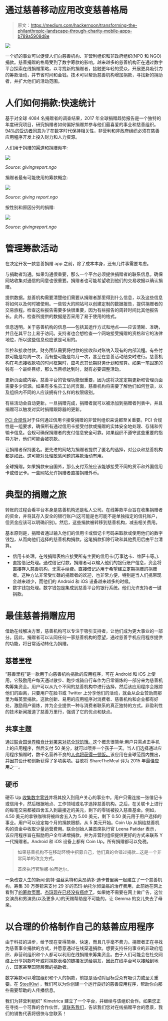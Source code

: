 # 通过慈善移动应用改变慈善格局

> 原文：<https://medium.com/hackernoon/transforming-the-philanthropic-landscape-through-charity-mobile-apps-b789a5908d8e>

![](img/40c6edaf164a485fbbf8e66b7874b542.png)

一个好的事业可以促使人们向慈善机构、非营利组织和非政府组织(NPO 和 NGO)捐款。慈善捐赠的格局受到了数字筹款的影响。越来越多的慈善机构正在通过数字平台探索在线捐赠策略，以寻找新的捐赠者，接触更年轻的受众，开展更具吸引力的筹款活动，并节省时间和金钱。技术可以帮助慈善机构增加捐款，寻找新的捐助者，并扩大他们的活动范围。

# 人们如何捐款:快速统计

基于对全球 4084 名捐赠者的调查结果，2017 年全球捐赠趋势报告是一个独特的年度研究项目，研究捐赠者如何偏好捐赠并参与他们最喜爱的事业和慈善组织。 [94%的受访者同意](https://gallery.mailchimp.com/feb87794e3b3c6cb0d7949bdf/files/d9fede24-402d-48b6-9ce5-51429de9c88e/gg_report_english_9.7.17.pdf.pdf)为了在数字时代保持相关性，非营利和非政府组织必须在慈善应用程序开发上投入财力和人力资源。

人们用于捐赠的渠道和捐赠频率:

![](img/be9decba53bc41210ddbd26cfb4876c3.png)

*Source: givingreport.ngo*

捐赠者最有可能使用的筹款概念:

![](img/9ec3bf7935954f4102a213a7401e6973.png)

*Source: giving report.ngo*

按性别和原因分列的捐赠:

![](img/25427b62314c7fae185e707a8f512a5f.png)

*Source: givingreport.ngo*

# 管理筹款活动

在决定开发一款慈善捐赠 app 之前，除了成本本身，还有几件事需要考虑。

与捐助者沟通。如果沟通很重要，那么一个平台必须提供捐赠者的联系信息。确保网站收集对通信的同意也很重要。捐赠者也可能希望收到他们的交易收据以确认捐赠。

提供数据。慈善机构需要清楚他们需要从捐赠者那里得到什么信息，以及这些信息将如何以及何时被使用。一些较大的网站可以创建定制的数据报告，提供捐赠者的交易旅程。检查这些报告需要多快很重要，因为有些报告的周转时间比其他报告长。此外，检查所提供的数据是否采用了易于使用的格式。

信息透明。关于慈善机构的信息——包括其运作方式和地点——应该清晰、准确，并且在其平台上易于访问。支持者也会想检查一个网站接受捐赠的资格和它的法律地位，所以这些信息也应该是可用的。

监控和接收付款。财务团队需要将付款的接收和对账纳入现有的内部流程。有些付款可能是每周一次，而有些可能是每月一次，甚至在慈善活动结束时进行。慈善机构在考虑接收款项的时间框架时，应考虑其长期财务计划和预算。如果一笔固定的钱有一个最终目标，那么当目标达到时，就有必要调整活动。

更新页面或内容。慈善平台的管理功能很重要，因为这将决定定期更新和管理页面需要多少资源。如果有多名员工访问页面，慈善机构将需要了解他们如何登录，以及组织内不同的人应该拥有什么样的权限级别。

有些活动会自动更新。一旦捐赠完成，捐赠者就可以被添加到捐赠者列表中，并且捐赠可以触发对实时捐赠跟踪器的更新。

[PCI 合规性](https://squareup.com/guides/pci-compliance)对于任何通过信用卡接受捐赠的非营利组织来说都至关重要。PCI 合规性是一组要求，确保所有通过信用卡接受付款或捐赠的实体安全地处理、存储和传输卡信息。合规可确保捐赠者的支付信息安全可靠。如果组织不遵守这些重要的指导方针，他们可能会被罚款。

让捐赠者保持匿名。更先进的网站为捐赠者提供了匿名的选择，对公众和慈善机构都是如此。这可能对处理敏感问题的筹款活动有用。

全球捐赠。如果捐款来自国外，那么支付系统应该能够接受不同的货币和外国信用卡或借记卡。一些网站允许捐赠者直接捐赠外币。

# 典型的捐赠之旅

转账的过程会看平台本身是慈善机构还是私人公司。在线筹款平台旨在收集捐赠者的资金，并将其存入安全的银行账户(这可能是也可能不是单独指定的信托账户，但资金应该可以明确识别)。然后，这些捐款被转移到慈善机构，减去相关费用。

基本原则是，捐赠者通过输入他们的信用卡或借记卡号码来取款或使用他们的数字钱包，从而向他们选择的慈善机构捐款。这笔捐款扣除行政和其他费用后由平台清算。

*   信用卡处理。在线捐赠表格应接受所有主要的信用卡(万事达卡、维萨卡等。).
*   直接借记处理。通过借记付款，捐赠者可以输入他们的银行账户信息，资金将直接存入慈善机构，无需手续费。直接借记适用于希望建立定期捐赠的捐赠者。这种方法非常受忙碌的捐赠者的欢迎，也非常方便，特别是当人们携带现金越来越少，而他们的 Android 和 iOS 设备越来越多的时候。
*   数字钱包处理。数字钱包是集成到慈善平台的银行系统。他们允许支持者一键捐款。

# 最佳慈善捐赠应用

借助在线解决方案，慈善机构可以专注于吸引支持者，让他们成为更大事业的一部分。因此，捐赠者可以认同任何一家慈善机构的愿望，通过慈善手机应用程序提供的功能，将日常活动转化为捐赠。

## 慈善里程

“慈善里程”是一款用于向慈善机构捐款的应用程序，可在 Android 和 iOS 上使用，它鼓励用户每天通过散步、跑步或骑自行车作为日常锻炼的一部分来为慈善机构筹集资金。用户可以从九个不同的慈善机构中进行选择，然后该应用程序会跟踪他们的距离，只要用户在脸书或 Twitter 上分享他们的活动，就会从企业赞助商那里为每英里捐款。这款创新、易用的应用程序对消费者、慈善机构和企业都有好处，激励用户锻炼，并为企业提供一种与消费者联系的真正独特的方式。非盈利性的技术新闻报道了慈善万里行，强调了它的优点和缺点。

## 共享主题

通过[联合国世界粮食计划署来对抗全球饥饿。](http://www1.wfp.org/)这个概念很简单:用户只需点击手机上的应用程序，然后支付 50 美分，就可以喂养一个孩子一天。当人们选择通过应用程序捐赠时，数千名营养不良的[人也将获得一顿饭。](https://www.wfp.org/news/news-release/sharethemeal-app-hits-first-target-now-raises-funds-children-mothers-and-mums-be-s)该应用在全球范围内推出，并因其设计和创新获得了多项奖项。谷歌将 ShareTheMeal 评为 2015 年最佳应用之一。

## 硬币

硬币 Up [收集数字零钱](https://www.hi-techchic.com/coin-up-the-mobile-donation-app-review/)并将其投入到用户关心的事业中。用户只需连接一张借记卡或信用卡，然后根据地点、工作领域或名字选择慈善机构。之后，在关联卡上进行的每笔交易都被四舍五入到最接近的美元，剩下的零钱被投入慈善基金。例如，4.50 美元的拿铁咖啡将被四舍五入为 5.00 美元，剩下 0.50 美元用于用户选择的事业。用户可以设定每个月的捐款限额，从 5 美元开始。Coin Up 从捐给慈善机构的资金中收取少量运营费用。联合创始人兼首席执行官 Leena Patidar 表示，该应用程序旨在鼓励用户全年递增捐款，并为非营利组织提供更好的方式来联系 Y 一代捐赠者。Android 和 iOS 设备上都有 Coin Up。所有捐赠都可以免税。

> 如果慈善机构不在移动环境中招募自己，他们真的会错过捐款…这是一个非常简单的改变方式。
> 
> 首席执行官琳娜·帕蒂达尔。

一条改变人生的新闻:凯特·温丝莱特和莱昂纳多·迪卡普里奥一起建立了一个慈善机构，筹集 30 万英镑来支付 29 岁的杰玛·纳托尔卵巢癌的治疗费用，此前她在网上看到了[的筹款页面](https://www.gofundme.com/teamgemma)。[杰玛现在已经没有癌症了](http://www.dailymail.co.uk/news/article-5352967/Kate-Winslet-reveals-helped-woman-cancer.html#ampshare=http://www.dailymail.co.uk/news/article-5352967/Kate-Winslet-reveals-helped-woman-cancer.html)。如果她不需要在网上做广告，这位女演员和男演员(以及更多人)的天赐帮助是不可能的，让 Gemma 的女儿失去了母亲。

# 以合理的价格制作自己的慈善应用程序

由于科技的进步，给予现在变得简单、快速，而且几乎毫不费力。捐赠者正在寻找为慈善事业捐款的方式，并愿意通过在线渠道捐款。想要支持任何事业的非政府组织、非营利组织和个人都可以利用在线捐赠来筹集资金。由于人们可能会在社交网络上分享捐款呼吁或将捐款表格的链接发送给朋友，因此在线平台可以接触到地方、国家甚至国际层面的捐助者。

数字筹款可以增加组织和个人的捐款，前提是活动对目标受众有吸引力或至关重要。在 [SteelKiwi](https://steelkiwi.com) ，我们可以为你创建一个运行良好的慈善应用程序，帮助你向那些需要帮助的人传播信息。

我们为非营利组织" Kimetrica 建立了一个平台，并继续与该组织合作。如果您正在寻找一个可靠的合作伙伴，[请联系我们](https://steelkiwi.com/contacts/)，告诉我们您对在线捐赠平台的愿景，我们的销售代表将很快与您联系！